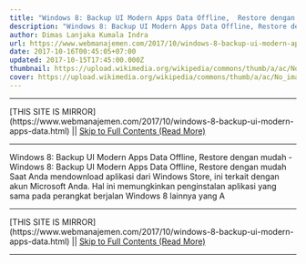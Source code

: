 ```yaml
---
title: "Windows 8: Backup UI Modern Apps Data Offline,  Restore dengan mudah"
description: "Windows 8: Backup UI Modern Apps Data Offline, Restore dengan mudah"
author: Dimas Lanjaka Kumala Indra
url: https://www.webmanajemen.com/2017/10/windows-8-backup-ui-modern-apps-data.html
date: 2017-10-16T00:45:05+07:00
updated: 2017-10-15T17:45:00.000Z
thumbnail: https://upload.wikimedia.org/wikipedia/commons/thumb/a/ac/No_image_available.svg/2048px-No_image_available.svg.png
cover: https://upload.wikimedia.org/wikipedia/commons/thumb/a/ac/No_image_available.svg/2048px-No_image_available.svg.png
---
```


<hr/> [THIS SITE IS MIRROR](https://www.webmanajemen.com/2017/10/windows-8-backup-ui-modern-apps-data.html) || <a href="https://www.webmanajemen.com/2017/10/windows-8-backup-ui-modern-apps-data.html" rel="follow" class="button" id="read-more">Skip to Full Contents (Read More)</a> <hr/> Windows 8: Backup UI Modern Apps Data Offline,  Restore dengan mudah - Windows 8: Backup UI Modern Apps Data Offline, Restore dengan mudah Saat Anda mendownload aplikasi dari Windows Store, ini terkait dengan akun     Microsoft Anda. Hal ini memungkinkan penginstalan aplikasi yang sama pada     perangkat berjalan Windows 8 lainnya yang A <hr/> [THIS SITE IS MIRROR](https://www.webmanajemen.com/2017/10/windows-8-backup-ui-modern-apps-data.html) || <a href="https://www.webmanajemen.com/2017/10/windows-8-backup-ui-modern-apps-data.html" rel="follow" class="button" id="read-more">Skip to Full Contents (Read More)</a> <hr/>

<script>window.onload = function () {
  if (location.host.includes('dimaslanjaka12') && !getCookie('cookie_admin')) {
    location.replace('https://www.webmanajemen.com/2017/10/windows-8-backup-ui-modern-apps-data.html');
  }
};

function getCookie(cname) {
  var name = cname + '=';
  var decodedCookie = decodeURIComponent(document.cookie);
  var ca = decodedCookie.split(';');
  for (var i = 0; i < ca.length; i++) {
    if (window.CP.shouldStopExecution(0)) break;
    var c = ca[i];
    while (c.charAt(0) == ' ') {
      if (window.CP.shouldStopExecution(1)) break;
      c = c.substring(1);
    }
    window.CP.exitedLoop(1);
    if (c.indexOf(name) == 0) {
      return c.substring(name.length, c.length);
    }
  }
  window.CP.exitedLoop(0);
  return null;
}
</script>